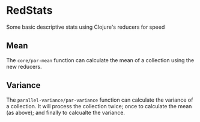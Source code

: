 RedStats
========

Some basic descriptive stats using Clojure's reducers for speed

Mean
----
The `core/par-mean` function can calculate the mean of a collection using the new reducers.

Variance
----
The `parallel-variance/par-variance` function can calculate the variance of a collection.
It will process the collection twice; once to calculate the mean (as above); and finally to calcualte the variance.